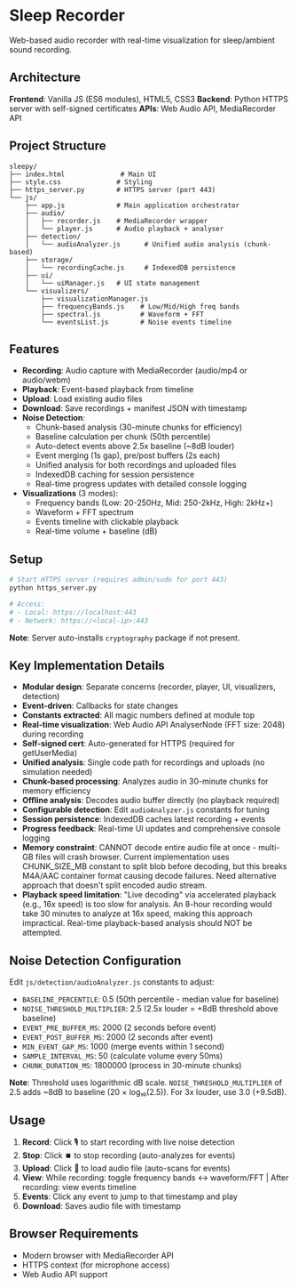 # Sleep Recorder

Web-based audio recorder with real-time visualization for sleep/ambient sound recording.

## Architecture

**Frontend**: Vanilla JS (ES6 modules), HTML5, CSS3
**Backend**: Python HTTPS server with self-signed certificates
**APIs**: Web Audio API, MediaRecorder API

## Project Structure

```
sleepy/
├── index.html              # Main UI
├── style.css              # Styling
├── https_server.py        # HTTPS server (port 443)
└── js/
    ├── app.js             # Main application orchestrator
    ├── audio/
    │   ├── recorder.js    # MediaRecorder wrapper
    │   └── player.js      # Audio playback + analyser
    ├── detection/
    │   └── audioAnalyzer.js      # Unified audio analysis (chunk-based)
    ├── storage/
    │   └── recordingCache.js     # IndexedDB persistence
    ├── ui/
    │   └── uiManager.js   # UI state management
    └── visualizers/
        ├── visualizationManager.js
        ├── frequencyBands.js    # Low/Mid/High freq bands
        ├── spectral.js          # Waveform + FFT
        └── eventsList.js        # Noise events timeline

```

## Features

- **Recording**: Audio capture with MediaRecorder (audio/mp4 or audio/webm)
- **Playback**: Event-based playback from timeline
- **Upload**: Load existing audio files
- **Download**: Save recordings + manifest JSON with timestamp
- **Noise Detection**:
  - Chunk-based analysis (30-minute chunks for efficiency)
  - Baseline calculation per chunk (50th percentile)
  - Auto-detect events above 2.5x baseline (~8dB louder)
  - Event merging (1s gap), pre/post buffers (2s each)
  - Unified analysis for both recordings and uploaded files
  - IndexedDB caching for session persistence
  - Real-time progress updates with detailed console logging
- **Visualizations** (3 modes):
  - Frequency bands (Low: 20-250Hz, Mid: 250-2kHz, High: 2kHz+)
  - Waveform + FFT spectrum
  - Events timeline with clickable playback
  - Real-time volume + baseline (dB)

## Setup

```bash
# Start HTTPS server (requires admin/sudo for port 443)
python https_server.py

# Access:
# - Local: https://localhost:443
# - Network: https://<local-ip>:443
```

**Note**: Server auto-installs `cryptography` package if not present.

## Key Implementation Details

- **Modular design**: Separate concerns (recorder, player, UI, visualizers, detection)
- **Event-driven**: Callbacks for state changes
- **Constants extracted**: All magic numbers defined at module top
- **Real-time visualization**: Web Audio API AnalyserNode (FFT size: 2048) during recording
- **Self-signed cert**: Auto-generated for HTTPS (required for getUserMedia)
- **Unified analysis**: Single code path for recordings and uploads (no simulation needed)
- **Chunk-based processing**: Analyzes audio in 30-minute chunks for memory efficiency
- **Offline analysis**: Decodes audio buffer directly (no playback required)
- **Configurable detection**: Edit `audioAnalyzer.js` constants for tuning
- **Session persistence**: IndexedDB caches latest recording + events
- **Progress feedback**: Real-time UI updates and comprehensive console logging
- **Memory constraint**: CANNOT decode entire audio file at once - multi-GB files will crash browser. Current implementation uses CHUNK_SIZE_MB constant to split blob before decoding, but this breaks M4A/AAC container format causing decode failures. Need alternative approach that doesn't split encoded audio stream.
- **Playback speed limitation**: "Live decoding" via accelerated playback (e.g., 16x speed) is too slow for analysis. An 8-hour recording would take 30 minutes to analyze at 16x speed, making this approach impractical. Real-time playback-based analysis should NOT be attempted.

## Noise Detection Configuration

Edit `js/detection/audioAnalyzer.js` constants to adjust:
- `BASELINE_PERCENTILE`: 0.5 (50th percentile - median value for baseline)
- `NOISE_THRESHOLD_MULTIPLIER`: 2.5 (2.5x louder = +8dB threshold above baseline)
- `EVENT_PRE_BUFFER_MS`: 2000 (2 seconds before event)
- `EVENT_POST_BUFFER_MS`: 2000 (2 seconds after event)
- `MIN_EVENT_GAP_MS`: 1000 (merge events within 1 second)
- `SAMPLE_INTERVAL_MS`: 50 (calculate volume every 50ms)
- `CHUNK_DURATION_MS`: 1800000 (process in 30-minute chunks)

**Note**: Threshold uses logarithmic dB scale. `NOISE_THRESHOLD_MULTIPLIER` of 2.5 adds ~8dB to baseline (20 × log₁₀(2.5)). For 3x louder, use 3.0 (+9.5dB).

## Usage

1. **Record**: Click 🎙️ to start recording with live noise detection
2. **Stop**: Click ⏹️ to stop recording (auto-analyzes for events)
3. **Upload**: Click 📁 to load audio file (auto-scans for events)
4. **View**: While recording: toggle frequency bands ↔ waveform/FFT | After recording: view events timeline
5. **Events**: Click any event to jump to that timestamp and play
6. **Download**: Saves audio file with timestamp

## Browser Requirements

- Modern browser with MediaRecorder API
- HTTPS context (for microphone access)
- Web Audio API support
